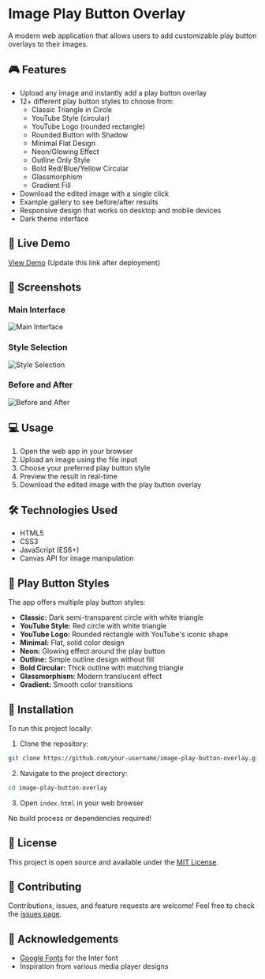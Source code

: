 # Image Play Button Overlay

A modern web application that allows users to add customizable play button overlays to their images.

## 🎮 Features

- Upload any image and instantly add a play button overlay
- 12+ different play button styles to choose from:
  - Classic Triangle in Circle
  - YouTube Style (circular)
  - YouTube Logo (rounded rectangle)
  - Rounded Button with Shadow
  - Minimal Flat Design
  - Neon/Glowing Effect
  - Outline Only Style
  - Bold Red/Blue/Yellow Circular
  - Glassmorphism
  - Gradient Fill
- Download the edited image with a single click
- Example gallery to see before/after results
- Responsive design that works on desktop and mobile devices
- Dark theme interface

## 🚀 Live Demo

[View Demo](https://your-username.github.io/image-play-button-overlay/) (Update this link after deployment)

## 📸 Screenshots

### Main Interface
![Main Interface](screenshots/main-interface.png)

### Style Selection
![Style Selection](screenshots/style-selection.png)

### Before and After
![Before and After](screenshots/before-after.png)

## 💻 Usage

1. Open the web app in your browser
2. Upload an image using the file input
3. Choose your preferred play button style
4. Preview the result in real-time
5. Download the edited image with the play button overlay

## 🛠️ Technologies Used

- HTML5
- CSS3
- JavaScript (ES6+)
- Canvas API for image manipulation

## 🧩 Play Button Styles

The app offers multiple play button styles:

- **Classic:** Dark semi-transparent circle with white triangle
- **YouTube Style:** Red circle with white triangle
- **YouTube Logo:** Rounded rectangle with YouTube's iconic shape
- **Minimal:** Flat, solid color design
- **Neon:** Glowing effect around the play button
- **Outline:** Simple outline design without fill
- **Bold Circular:** Thick outline with matching triangle
- **Glassmorphism:** Modern translucent effect
- **Gradient:** Smooth color transitions

## 🔧 Installation

To run this project locally:

1. Clone the repository:
```bash
git clone https://github.com/your-username/image-play-button-overlay.git
```

2. Navigate to the project directory:
```bash
cd image-play-button-overlay
```

3. Open `index.html` in your web browser

No build process or dependencies required!

## 📝 License

This project is open source and available under the [MIT License](LICENSE).

## 🤝 Contributing

Contributions, issues, and feature requests are welcome! Feel free to check the [issues page](https://github.com/your-username/image-play-button-overlay/issues).

## 🙏 Acknowledgements

- [Google Fonts](https://fonts.google.com/) for the Inter font
- Inspiration from various media player designs 